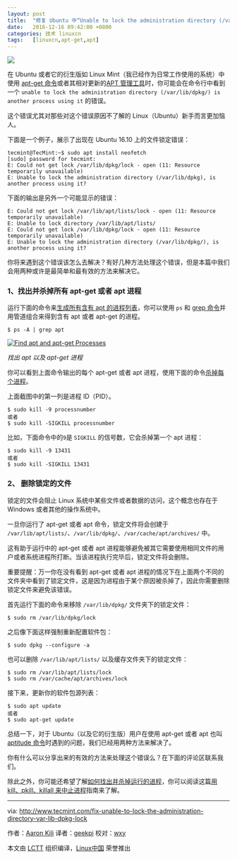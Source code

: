 ```yaml
---
layout: post
title:	"修复 Ubuntu 中“Unable to lock the administration directory (/var/lib/dpkg/)”的"
date:	2016-12-16 09:42:00 +0800 
categories:	技术 linuxcn 
tags:	[linuxcn,apt-get,apt]
---
```



![](/Asserts/Images//attachment/album/201612/16/064920miua88zhhkah0k8k.jpg)


在 Ubuntu 或者它的衍生版如 Linux Mint（我已经作为日常工作使用的系统）中使用 [apt-get 命令](/article-4933-1.html)或者其相对更新的[APT 管理工具](/article-7364-1.html)时，你可能会在命令行中看到一个 `unable to lock the administration directory (/var/lib/dpkg/) is another process using it` 的错误。


这个错误尤其对那些对这个错误原因不了解的 Linux（Ubuntu）新手而言更加恼人。


下面是一个例子，展示了出现在 Ubuntu 16.10 上的文件锁定错误：



```
tecmint@TecMint:~$ sudo apt install neofetch
[sudo] password for tecmint:
E: Could not get lock /var/lib/dpkg/lock - open (11: Resource temporarily unavailable)
E: Unable to lock the administration directory (/var/lib/dpkg), is another process using it?

```

下面的输出是另外一个可能显示的错误：



```
E: Could not get lock /var/lib/apt/lists/lock - open (11: Resource temporarily unavailable)
E: Unable to lock directory /var/lib/apt/lists/ 
E: Could not get lock /var/lib/dpkg/lock - open (11: Resource temporarily unavailable) 
E: Unable to lock the administration directory (/var/lib/dpkg/), is another process using it?

```

你将来遇到这个错误该怎么去解决？有好几种方法处理这个错误，但是本篇中我们会用两种或许是最简单和最有效的方法来解决它。


### 1、找出并杀掉所有 apt-get 或者 apt 进程


运行下面的命令来[生成所有含有 apt 的进程列表](http://www.tecmint.com/find-linux-processes-memory-ram-cpu-usage/)，你可以使用 `ps` 和 [grep 命令](http://www.tecmint.com/linux-grep-commands-character-classes-bracket-expressions/)并用管道组合来得到含有 apt 或者 apt-get 的进程。



```
$ ps -A | grep apt

```

 [![Find apt and apt-get Processes](/Asserts/Images//attachment/album/201612/16/064950d1g4d5cs429zsaz9.png)](http://www.tecmint.com/wp-content/uploads/2016/11/find-apt-processes.png) 


*找出 apt 以及 apt-get 进程*


你可以看到上面命令输出的每个 apt-get 或者 apt 进程，使用下面的命令[杀掉每个进程](http://www.tecmint.com/find-and-kill-running-processes-pid-in-linux/)。


上面截图中的第一列是进程 ID（PID）。



```
$ sudo kill -9 processnumber
或者
$ sudo kill -SIGKILL processnumber

```

比如，下面命令中的`9`是 `SIGKILL` 的信号数，它会杀掉第一个 apt 进程：



```
$ sudo kill -9 13431
或者
$ sudo kill -SIGKILL 13431

```

### 2、 删除锁定的文件


锁定的文件会阻止 Linux 系统中某些文件或者数据的访问，这个概念也存在于 Windows 或者其他的操作系统中。


一旦你运行了 apt-get 或者 apt 命令，锁定文件将会创建于 `/var/lib/apt/lists/`、`/var/lib/dpkg/`、`/var/cache/apt/archives/` 中。


这有助于运行中的 apt-get 或者 apt 进程能够避免被其它需要使用相同文件的用户或者系统进程所打断。当该进程执行完毕后，锁定文件将会删除。


重要提醒：万一你在没有看到 apt-get 或者 apt 进程的情况下在上面两个不同的文件夹中看到了锁定文件，这是因为进程由于某个原因被杀掉了，因此你需要删除锁定文件来避免该错误。


首先运行下面的命令来移除 `/var/lib/dpkg/` 文件夹下的锁定文件：



```
$ sudo rm /var/lib/dpkg/lock

```

之后像下面这样强制重新配置软件包：



```
$ sudo dpkg --configure -a

```

也可以删除 `/var/lib/apt/lists/` 以及缓存文件夹下的锁定文件：



```
$ sudo rm /var/lib/apt/lists/lock
$ sudo rm /var/cache/apt/archives/lock

```

接下来，更新你的软件包源列表：



```
$ sudo apt update
或者
$ sudo apt-get update

```

总结一下，对于 Ubuntu（以及它的衍生版）用户在使用 apt-get 或者 apt 也叫 [aptitude 命令](http://www.tecmint.com/difference-between-apt-and-aptitude/)时遇到的问题，我们已经用两种方法来解决了。


你有什么可以分享出来的有效的方法来处理这个错误么？在下面的评论区联系我们。


除此之外，你可能还希望了解[如何找出并杀掉运行的进程](http://www.tecmint.com/find-and-kill-running-processes-pid-in-linux/)，你可以阅读这篇[用 kill、pkill、killall 来中止进程](http://www.tecmint.com/how-to-kill-a-process-in-linux/)指南来了解。




---


via: <http://www.tecmint.com/fix-unable-to-lock-the-administration-directory-var-lib-dpkg-lock>


作者：[Aaron Kili](http://www.tecmint.com/author/aaronkili/) 译者：[geekpi](https://github.com/geekpi) 校对：[wxy](https://github.com/wxy)


本文由 [LCTT](https://github.com/LCTT/TranslateProject) 组织编译，[Linux中国](https://linux.cn/) 荣誉推出

